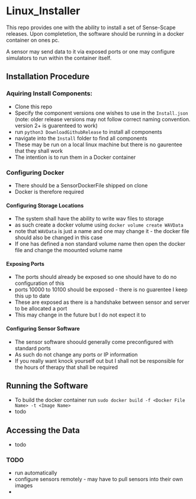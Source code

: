 # Linux_Installer

This repo provides one with the ability to install a set of Sense-Scape releases.
Upon completetion, the software should be running in a docker container on ones pc.

A sensor may send data to it via exposed ports or one may configure simulators to run within the container itself.

## Installation Procedure

### Aquiring Install Components:

- Clone this repo
- Specify the component versions one wishes to use in the `Install.json` (note: older release versions may not follow correct naming convention. version 2+ is guarenteed to work)
- run `python3 DownloadGithubRelease` to install all components
- navigate into the `Install` folder to find all components
- These may be run on a local linux machine but there is no gaurentee that they shall work
- The intention is to run them in a Docker container


### Configuring Docker

- There should be a SensorDockerFile shipped on clone
- Docker is therefore required

#### Configuring Storage Locations

- The system shall have the ability to write wav files to storage
- as such create a docker volume using `docker volume create WAVData`
- note that `WAVData` is just a name and one may change it - the docker file should also be changed in this case
- If one has defined a non standard volume name then open the docker file and change the moounted volume name

#### Exposing Ports

- The ports should already be exposed so one should have to do no configuration of this
- ports 10000 to 10100 should be exposed - there is no guarentee I keep this up to date
- These are exposed as there is a handshake between sensor and server to be allocated a port
- This may change in the future but I do not expect it to  

#### Configuring Sensor Software

- The sensor software shoould generally come preconfigured with standard ports
- As such do not change any ports or IP information
- If you really want knock yourself out but I shall not be responsible for the hours of therapy that shall be required

## Running the Software

- To build the docker container run `sudo docker build -f <Docker File Name> -t <Image Name>`
- todo

## Accessing the Data

- todo

### TODO

- run automatically
- configure sensors remotely - may have to pull sensors into their own images
- 
 
